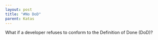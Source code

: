 ```yaml
---
layout: post
title: "#No DoD"
parent: Katas
---
```

What if a developer refuses to conform to the Definition of Done (DoD)?
